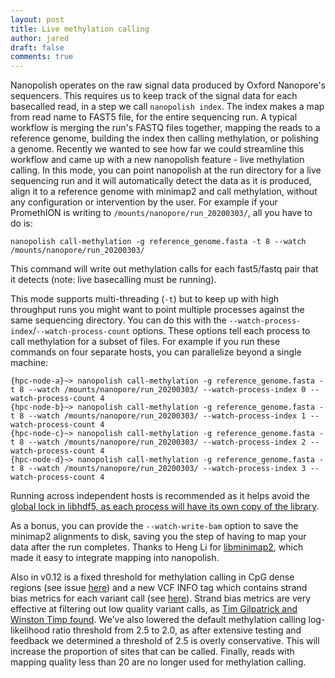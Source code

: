 ```yaml
---
layout: post
title: Live methylation calling
author: jared
draft: false
comments: true
---
```


Nanopolish operates on the raw signal data produced by Oxford Nanopore's sequencers. This requires us to keep track of the signal data for each basecalled read, in a step we call `nanopolish index`. The index makes a map from read name to FAST5 file, for the entire sequencing run. A typical workflow is merging the run's FASTQ files together, mapping the reads to a reference genome, building the index then calling methylation, or polishing a genome. Recently we wanted to see how far we could streamline this workflow and came up with a new nanopolish feature - live methylation calling. In this mode, you can point nanopolish at the run directory for a live sequencing run and it will automatically detect the data as it is produced, align it to a reference genome with minimap2 and call methylation, without any configuration or intervention by the user. For example if your PromethION is writing to `/mounts/nanopore/run_20200303/`, all you have to do is:

```
nanopolish call-methylation -g reference_genome.fasta -t 8 --watch /mounts/nanopore/run_20200303/
```

This command will write out methylation calls for each fast5/fastq pair that it detects (note: live basecalling must be running).

This mode supports multi-threading (`-t`) but to keep up with high throughput runs you might want to point multiple processes against the same sequencing directory. You can do this with the `--watch-process-index`/`--watch-process-count` options. These options tell each process to call methylation for a subset of files. For example if you run these commands on four separate hosts, you can parallelize beyond a single machine:

```
{hpc-node-a}~> nanopolish call-methylation -g reference_genome.fasta -t 8 --watch /mounts/nanopore/run_20200303/ --watch-process-index 0 --watch-process-count 4
{hpc-node-b}~> nanopolish call-methylation -g reference_genome.fasta -t 8 --watch /mounts/nanopore/run_20200303/ --watch-process-index 1 --watch-process-count 4
{hpc-node-c}~> nanopolish call-methylation -g reference_genome.fasta -t 8 --watch /mounts/nanopore/run_20200303/ --watch-process-index 2 --watch-process-count 4
{hpc-node-d}~> nanopolish call-methylation -g reference_genome.fasta -t 8 --watch /mounts/nanopore/run_20200303/ --watch-process-index 3 --watch-process-count 4
```

Running across independent hosts is recommended as it helps avoid the [global lock in libhdf5, as each process will have its own copy of the library](https://twitter.com/Hasindu2008/status/1198150331948924929).

As a bonus, you can provide the `--watch-write-bam` option to save the minimap2 alignments to disk, saving you the step of having to map your data after the run completes. Thanks to Heng Li for [libminimap2](https://github.com/lh3/minimap2/example.c), which made it easy to integrate mapping into nanopolish.

Also in v0.12 is a fixed threshold for methylation calling in CpG dense regions (see issue [here](https://github.com/jts/nanopolish/issues/695)) and a new VCF INFO tag which contains strand bias metrics for each variant call (see [here](https://github.com/jts/nanopolish/issues/634)). Strand bias metrics are very effective at filtering out low quality variant calls, as [Tim Gilpatrick and Winston Timp found](https://www.nature.com/articles/s41587-020-0407-5). We've also lowered the default methylation calling log-likelihood ratio threshold from 2.5 to 2.0, as after extensive testing and feedback we determined a threshold of 2.5 is overly conservative. This will increase the proportion of sites that can be called. Finally, reads with mapping quality less than 20 are no longer used for methylation calling.
